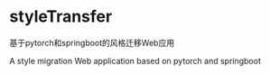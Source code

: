# styleTransfer
基于pytorch和springboot的风格迁移Web应用

A style migration Web application based on pytorch and springboot
